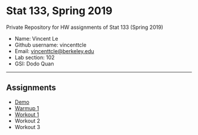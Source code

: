 # Stat 133, Spring 2019

Private Repository for HW assignments of Stat 133 (Spring 2019)

- Name: Vincent Le
- Github username: vincenttcle
- Email: vincenttcle@berkeley.edu
- Lab section: 102
- GSI: Dodo Quan

-----

## Assignments

- [Demo](demo)
- [Warmup 1](warmup01)
- [Workout 1](workout01)
- Workout 2
- Workout 3


